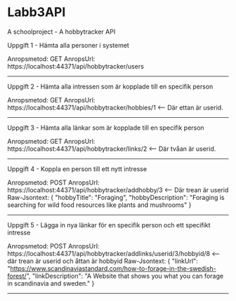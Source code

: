 # Labb3API
A schoolproject - A hobbytracker API

Uppgift 1 - Hämta alla personer i systemet

Anropsmetod: GET
AnropsUrl: https://localhost:44371/api/hobbytracker/users
________________________________________________________________________________________

Uppgift 2 - Hämta alla intressen som är kopplade till en specifik person

Anropsmetod: GET
AnropsUrl: https://localhost:44371/api/hobbytracker/hobbies/1   <-- Där ettan är userid.
________________________________________________________________________________________

Uppgift 3 - Hämta alla länkar som är kopplade till en specifik person

Anropsmetod: GET
AnropsUrl: https://localhost:44371/api/hobbytracker/links/2 <-- Där tvåan är userid.
________________________________________________________________________________________
Uppgift 4 - Koppla en person till ett nytt intresse

Anropsmetod: POST
AnropsUrl: https://localhost:44371/api/hobbytracker/addhobby/3 <-- Där trean är userid
Raw-Jsontext:
			 {
				"hobbyTitle": "Foraging",
				"hobbyDescription": "Foraging is searching for wild food resources like plants and mushrooms"
			 }
________________________________________________________________________________________
Uppgift 5 - Lägga in nya länkar för en specifik person och ett specifikt intresse

Anropsmetod: POST
AnropsUrl: https://localhost:44371/api/hobbytracker/addlinks/userid/3/hobbyid/8 <-- där trean är userid och åttan är hobbyid
Raw-Jsontext:
			{
				"linkUrl": "https://www.scandinaviastandard.com/how-to-forage-in-the-swedish-forest/",
				"linkDescription": "A Website that shows you what you can forage in scandinavia and sweden."
			}
________________________________________________________________________________________
